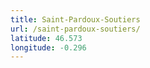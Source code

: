 ```yaml
---
title: Saint-Pardoux-Soutiers
url: /saint-pardoux-soutiers/
latitude: 46.573
longitude: -0.296
---
```

